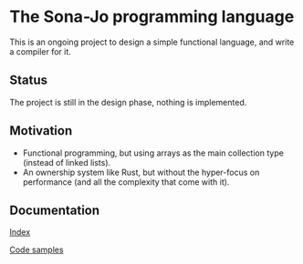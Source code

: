 # The Sona-Jo programming language

This is an ongoing project to design a simple functional language, and write a
compiler for it.


## Status

The project is still in the design phase, nothing is implemented.


## Motivation

- Functional programming, but using arrays as the main collection type (instead
  of linked lists).
- An ownership system like Rust, but without the hyper-focus on performance (and
  all the complexity that come with it).


## Documentation

[Index](docs/index.md)

[Code samples](docs/code-samples/index.md)